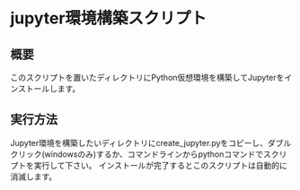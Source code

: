 # jupyter環境構築スクリプト

## 概要

このスクリプトを置いたディレクトリにPython仮想環境を構築してJupyterをインストールします。

## 実行方法

Jupyter環境を構築したいディレクトリにcreate_jupyter.pyをコピーし、ダブルクリック(windowsのみ)するか、コマンドラインからpythonコマンドでスクリプトを実行して下さい。
インストールが完了するとこのスクリプトは自動的に消滅します。
